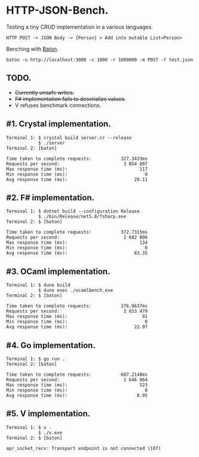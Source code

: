 # HTTP-JSON-Bench.

Testing a tiny CRUD implementation in a various languages.

```
HTTP POST -> JSON Body -> {Person} > Add into mutable List<Person>
```

Benching with [Baton](https://github.com/americanexpress/baton).

```
baton -u http://localhost:3000 -c 1000 -r 1000000 -m POST -f test.json
```

## TODO.
* ~~Currently unsafe writes.~~
* ~~F# implementation fails to deserialize values.~~
* V refuses benchmark connections.

## #1. Crystal implementation.

```
Terminal 1: $ crystal build server.cr --release
            $ ./server
Terminal 2: [baton]

Time taken to complete requests:           327.3433ms
Requests per second:                        3 054 897
Max response time (ms):                           117
Min response time (ms):                             0
Avg response time (ms):                         28.11
```

## #2. F# implementation.

```
Terminal 1: $ dotnet build --configuration Release
            $ ./bin/Release/net5.0/fsharp.exe
Terminal 2: $ [baton]

Time taken to complete requests:           372.7315ms
Requests per second:                        2 682 896
Max response time (ms):                           134
Min response time (ms):                             0
Avg response time (ms):                         83.35
```

## #3. OCaml implementation.

```
Terminal 1: $ dune build
            $ dune exec ./ocamlbench.exe
Terminal 2: $ [baton]

Time taken to complete requests:           376.8637ms
Requests per second:                        2 653 479
Max response time (ms):                            91
Min response time (ms):                             0
Avg response time (ms):                         22.97
```

## #4. Go implementation.

```
Terminal 1: $ go run .
Terminal 2: [baton]

Time taken to complete requests:           607.2148ms
Requests per second:                        1 646 864
Max response time (ms):                           523
Min response time (ms):                             0
Avg response time (ms):                          8.95
```

## #5. V implementation.
```
Terminal 1: $ v .
            $ ./v.exe
Terminal 2: $ [baton]

apr_socket_recv: Transport endpoint is not connected (107)
```